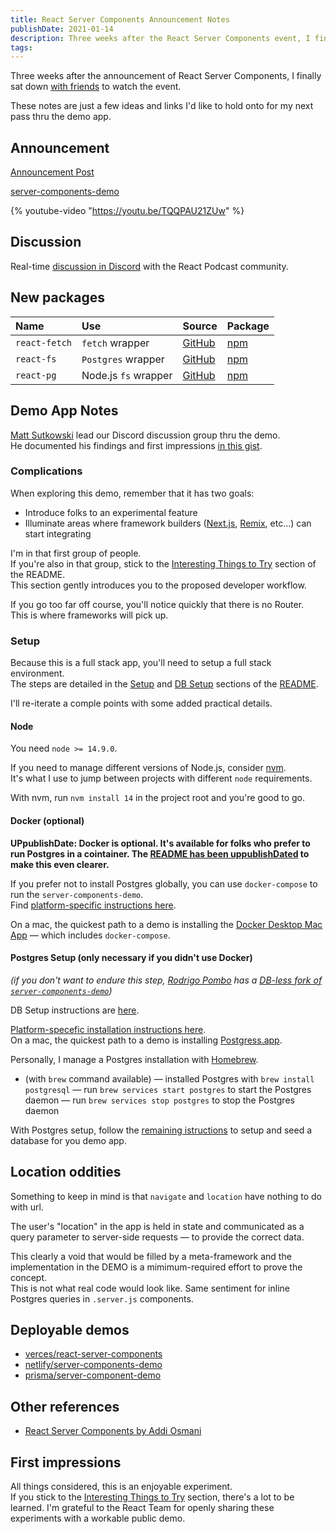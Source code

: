 ```yaml
---
title: React Server Components Announcement Notes
publishDate: 2021-01-14
description: Three weeks after the React Server Components event, I finally sat down to learn what everything was about. Here are my initial notes…
tags:
---
```


Three weeks after the announcement of React Server Components, I finally sat down [with friends](https://twitter.com/chantastic/status/1349710359049940992?s=20) to watch the event.

These notes are just a few ideas and links I'd like to hold onto for my next pass thru the demo app.

## Announcement

[Announcement Post](https://reactjs.org/blog/2020/12/21/data-fetching-with-react-server-components.html)
<br />

[server-components-demo](https://github.com/reactjs/server-components-demo)

{% youtube-video "https://youtu.be/TQQPAU21ZUw" %}

## Discussion

Real-time [discussion in Discord](https://discord.com/channels/105756917887950848/755466593261322301/799335521787838494) with the React Podcast community.

## New packages

| Name          | Use                  | Source                                                                       | Package                                                                |
| :------------ | :------------------- | :--------------------------------------------------------------------------- | :--------------------------------------------------------------------- |
| `react-fetch` | `fetch` wrapper      | [GitHub](https://github.com/facebook/react/tree/master/packages/react-fetch) | [npm](https://www.npmjs.com/package/react-fetch)                       |
| `react-fs`    | `Postgres` wrapper   | [GitHub](https://www.npmjs.com/package/react-fs)                             | [npm](https://github.com/facebook/react/tree/master/packages/react-fs) |
| `react-pg`    | Node.js `fs` wrapper | [GitHub](https://www.npmjs.com/package/react-pg)                             | [npm](https://github.com/facebook/react/tree/master/packages/react-pg) |

## Demo App Notes

[Matt Sutkowski](https://gist.github.com/msutkowski) lead our Discord discussion group thru the demo.  
He documented his findings and first impressions [in this gist](https://gist.github.com/msutkowski/90c90d04474ce51d0e56e96bb21e980d).

### Complications

When exploring this demo, remember that it has two goals:

- Introduce folks to an experimental feature
- Illuminate areas where framework builders ([Next.js](https://nextjs.org), [Remix](https://remix.run), etc…) can start integrating

I'm in that first group of people.  
If you're also in that group, stick to the [Interesting Things to Try](https://github.com/reactjs/server-components-demo#interesting-things-to-try) section of the README.  
This section gently introduces you to the proposed developer workflow.

If you go too far off course, you'll notice quickly that there is no Router.  
This is where frameworks will pick up.

### Setup

Because this is a full stack app, you'll need to setup a full stack environment.  
The steps are detailed in the [Setup](https://github.com/reactjs/server-components-demo#setup) and [DB Setup](https://github.com/reactjs/server-components-demo#db-setup) sections of the [README](https://github.com/reactjs/server-components-demo).

I'll re-iterate a comple points with some added practical details.

#### Node

You need `node >= 14.9.0`.

If you need to manage different versions of Node.js, consider [nvm](https://github.com/nvm-sh/nvm).  
It's what I use to jump between projects with different `node` requirements.

With nvm, run `nvm install 14` in the project root and you're good to go.

#### Docker (optional)

**UPpublishDate: Docker is optional. It's available for folks who prefer to run Postgres in a cointainer. The [README has been uppublishDated](https://github.com/reactjs/server-components-demo/commit/2b9eddd49b9648468ddeab9aee0e06eaf3edce5f) to make this even clearer.**

If you prefer not to install Postgres globally, you can use `docker-compose` to run the `server-components-demo`.  
Find [platform-specific instructions here](https://docs.docker.com/compose/install/).

On a mac, the quickest path to a demo is installing the [Docker Desktop Mac App](https://docs.docker.com/docker-for-mac/install/) — which includes `docker-compose`.

#### Postgres Setup (only necessary if you didn't use Docker)

_(if you don't want to endure this step, [Rodrigo Pombo](@pomber) has a [DB-less fork of `server-components-demo`](https://github.com/pomber/server-components-demo/))_

DB Setup instructions are [here](https://github.com/reactjs/server-components-demo#db-setup).

[Platform-specefic installation instructions here](https://wiki.postgresql.org/wiki/Detailed_installation_guides).  
On a mac, the quickest path to a demo is installing [Postgress.app](https://postgresapp.com).

Personally, I manage a Postgres installation with [Homebrew](https://brew.sh).

- (with `brew` command available)
  — installed Postgres with `brew install postgresql`
  — run `brew services start postgres` to start the Postgres daemon
  — run `brew services stop postgres` to stop the Postgres daemon

With Postgres setup, follow the [remaining istructions](https://github.com/reactjs/server-components-demo#db-setup) to setup and seed a database for you demo app.

## Location oddities

Something to keep in mind is that `navigate` and `location` have nothing to do with url.

The user's "location" in the app is held in state and communicated as a query parameter to server-side requests — to provide the correct data.

This clearly a void that would be filled by a meta-framework and the implementation in the DEMO is a mimimum-required effort to prove the concept.  
This is not what real code would look like.
Same sentiment for inline Postgres queries in `.server.js` components.

## Deployable demos

- [verces/react-server-components](https://github.com/vercel/next-server-components)
- [netlify/server-components-demo](https://github.com/netlify/react-server-components-demo)
- [prisma/server-component-demo](https://github.com/prisma/server-components-demo)

## Other references

- [React Server Components by Addi Osmani](https://addyosmani.com/blog/react-server-components/)

## First impressions

All things considered, this is an enjoyable experiment.  
If you stick to the [Interesting Things to Try](https://github.com/reactjs/server-components-demo#interesting-things-to-try) section, there's a lot to be learned.
I'm grateful to the React Team for openly sharing these experiments with a workable public demo.
